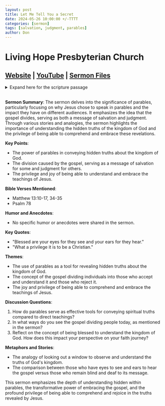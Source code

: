 ```yaml
---
layout: post
title: Let Me Tell You a Secret
date: 2024-05-26 10:00:00 +/-TTTT
categories: [sermon]
tags: [salvation, judgment, parables]
author: Don
---
```


# Living Hope Presbyterian Church

## [Website](https://www.livinghopepresbyterian.org/) | [YouTube](https://www.youtube.com/@LivingHopePresbyterianChurch) | [Sermon Files](https://github.com/jobian-ai/LHP-Sermons/tree/main/sermons/2024/24-05-26)

<details closed>
  <summary>Expand here for the scripture passage</summary>
<br/><br/><b>Matthew 13</b>
<br/><br/><i>Matthew 13: 10 Then the disciples came and said to him, “Why do you speak to them in parables?” 11 And he answered them, “To you it has been given to know the secrets of the kingdom of heaven, but to them it has not been given. 12 For to the one who has, more will be given, and he will have an abundance, but from the one who has not, even what he has will be taken away. 13 This is why I speak to them in parables, because seeing they do not see, and hearing they do not hear, nor do they understand. 14 Indeed, in their case the prophecy of Isaiah is fulfilled that says:
 “‘“You will indeed hear but never understand,
 and you will indeed see but never perceive.”
15 For this people’s heart has grown dull,
 and with their ears they can barely hear,
 and their eyes they have closed,
lest they should see with their eyes
 and hear with their ears
and understand with their heart
 and turn, and I would heal them.’
16 But blessed are your eyes, for they see, and your ears, for they hear. 17 For truly, I say to you, many prophets and righteous people longed to see what you see, and did not see it, and to hear what you hear, and did not hear it.
  <br/><br/>
Matthew 13: 34 All these things Jesus said to the crowds in parables; indeed, he said nothing to them without a parable. 35 This was to fulfill what was spoken by the prophet:
 “I will open my mouth in parables;
 I will utter what has been hidden since the foundation of the world.”
<br/><br/></i>
ESV: The Holy Bible, English Standard Version ©2011 Crossway Bibles, a division of Good News Publishers.  All rights reserved.
<br/><br/>
</details>
<br/>

**Sermon Summary**:
The sermon delves into the significance of parables, particularly focusing on why Jesus chose to speak in parables and the impact they have on different audiences. It emphasizes the idea that the gospel divides, serving as both a message of salvation and judgment. Through various stories and analogies, the sermon highlights the importance of understanding the hidden truths of the kingdom of God and the privilege of being able to comprehend and embrace these revelations.

**Key Points**:

- The power of parables in conveying hidden truths about the kingdom of God.
- The division caused by the gospel, serving as a message of salvation for some and judgment for others.
- The privilege and joy of being able to understand and embrace the teachings of Jesus.

**Bible Verses Mentioned**:

- Matthew 13:10-17, 34-35
- Psalm 78

**Humor and Anecdotes**:

- No specific humor or anecdotes were shared in the sermon.

**Key Quotes**:

- "Blessed are your eyes for they see and your ears for they hear."
- "What a privilege it is to be a Christian."

**Themes**:

- The use of parables as a tool for revealing hidden truths about the kingdom of God.
- The concept of the gospel dividing individuals into those who accept and understand it and those who reject it.
- The joy and privilege of being able to comprehend and embrace the teachings of Jesus.

**Discussion Questions**:

1. How do parables serve as effective tools for conveying spiritual truths compared to direct teachings?
2. In what ways do you see the gospel dividing people today, as mentioned in the sermon?
3. Reflect on the concept of being blessed to understand the kingdom of God. How does this impact your perspective on your faith journey?

**Metaphors and Stories**:

- The analogy of looking out a window to observe and understand the truths of God's kingdom.
- The comparison between those who have eyes to see and ears to hear the gospel versus those who remain blind and deaf to its message.

This sermon emphasizes the depth of understanding hidden within parables, the transformative power of embracing the gospel, and the profound privilege of being able to comprehend and rejoice in the truths revealed by Jesus.
